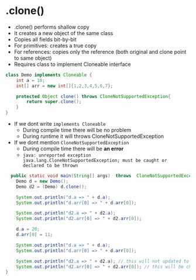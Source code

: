 # .clone()
- .clone() performs shallow copy 
- It creates a new object of the same class
- Copies all fields bit-by-bit
- For primitives: creates a true copy
- For references: copies only the reference (both original and clone point to same object)
- Requires class to implement Cloneable interface

```java
class Demo implements Cloneable {
    int a = 10;
    int[] arr = new int[]{1,2,3,4,5,6,7};

    protected Object clone() throws CloneNotSupportedException{
        return super.clone();
    }
}
```

- If we dont write ```implements Cloneable``` 
  - During compile time there will be no problem
  - During runtime it will throws CloneNotSupportedException
- If we dont mention ```CloneNotSupportedException```
  - During compile time there will be **an error**
  - ```java: unreported exception java.lang.CloneNotSupportedException; must be caught or declared to be thrown```

```java
  public static void main(String[] args)  throws  CloneNotSupportedException {
    Demo d = new Demo();
    Demo d2 = (Demo) d.clone();

    System.out.println("d.a => " + d.a);
    System.out.println("d.arr[0] => " + d.arr[0]);

    System.out.println("d2.a => " + d2.a);
    System.out.println("d2.arr[0] => " + d2.arr[0]);

    d.a = 20;
    d.arr[0] = 11;

    System.out.println("d.a => " + d.a);
    System.out.println("d.arr[0] => " + d.arr[0]);

    System.out.println("d2.a => " + d2.a); // this will not updated to 20 because primitive data is copied by value not reference
    System.out.println("d2.arr[0] => " + d2.arr[0]); // this will be changed to 11
}
```